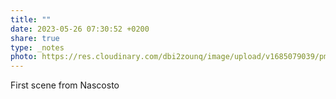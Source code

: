 ```yaml
---
title: ""
date: 2023-05-26 07:30:52 +0200
share: true
type: _notes
photo: https://res.cloudinary.com/dbi2zounq/image/upload/v1685079039/pm2azukd9al51zvcgob1.jpg
---
```

First scene from Nascosto
